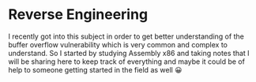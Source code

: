 # Reverse Engineering
I recently got into this subject in order to get better understanding of the buffer overflow vulnerability which is very common and complex to understand. So I started by studying Assembly x86 and taking notes that I will be sharing here to keep track of everything and maybe it could be of help to someone getting started in the field as well 😀 
